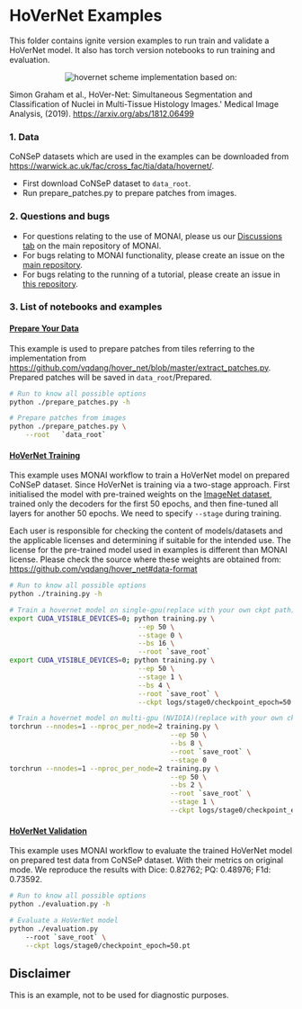 # HoVerNet Examples

This folder contains ignite version examples to run train and validate a HoVerNet model.
It also has torch version notebooks to run training and evaluation.
<p align="center">
  <img src="https://ars.els-cdn.com/content/image/1-s2.0-S1361841519301045-fx1_lrg.jpg" alt="hovernet scheme")
</p>
implementation based on:

Simon Graham et al., HoVer-Net: Simultaneous Segmentation and Classification of Nuclei in Multi-Tissue Histology Images.' Medical Image Analysis, (2019). https://arxiv.org/abs/1812.06499

### 1. Data

CoNSeP datasets which are used in the examples can be downloaded from https://warwick.ac.uk/fac/cross_fac/tia/data/hovernet/.
- First download CoNSeP dataset to `data_root`.
- Run prepare_patches.py to prepare patches from images.

### 2. Questions and bugs

- For questions relating to the use of MONAI, please us our [Discussions tab](https://github.com/Project-MONAI/MONAI/discussions) on the main repository of MONAI.
- For bugs relating to MONAI functionality, please create an issue on the [main repository](https://github.com/Project-MONAI/MONAI/issues).
- For bugs relating to the running of a tutorial, please create an issue in [this repository](https://github.com/Project-MONAI/Tutorials/issues).


### 3. List of notebooks and examples
#### [Prepare Your Data](./prepare_patches.py)
This example is used to prepare patches from tiles referring to the implementation from https://github.com/vqdang/hover_net/blob/master/extract_patches.py. Prepared patches will be saved in `data_root`/Prepared.

```bash
# Run to know all possible options
python ./prepare_patches.py -h

# Prepare patches from images
python ./prepare_patches.py \
    --root   `data_root` 
```

#### [HoVerNet Training](./training.py)
This example uses MONAI workflow to train a HoVerNet model on prepared CoNSeP dataset.
Since HoVerNet is training via a two-stage approach. First initialised the model with pre-trained weights on the [ImageNet dataset](https://ieeexplore.ieee.org/document/5206848), trained only the decoders for the first 50 epochs, and then fine-tuned all layers for another 50 epochs. We need to specify `--stage` during training.

Each user is responsible for checking the content of models/datasets and the applicable licenses and determining if suitable for the intended use.
The license for the pre-trained model used in examples is different than MONAI license. Please check the source where these weights are obtained from:
https://github.com/vqdang/hover_net#data-format


```bash
# Run to know all possible options
python ./training.py -h

# Train a hovernet model on single-gpu(replace with your own ckpt path)
export CUDA_VISIBLE_DEVICES=0; python training.py \
                                --ep 50 \
                                --stage 0 \
                                --bs 16 \
                                --root `save_root`
export CUDA_VISIBLE_DEVICES=0; python training.py \
                                --ep 50 \
                                --stage 1 \
                                --bs 4 \
                                --root `save_root` \
                                --ckpt logs/stage0/checkpoint_epoch=50.pt

# Train a hovernet model on multi-gpu (NVIDIA)(replace with your own ckpt path)
torchrun --nnodes=1 --nproc_per_node=2 training.py \
                                        --ep 50 \
                                        --bs 8 \
                                        --root `save_root` \
                                        --stage 0
torchrun --nnodes=1 --nproc_per_node=2 training.py \
                                        --ep 50 \
                                        --bs 2 \
                                        --root `save_root` \
                                        --stage 1 \
                                        --ckpt logs/stage0/checkpoint_epoch=50.pt
```

#### [HoVerNet Validation](./evaluation.py)
This example uses MONAI workflow to evaluate the trained HoVerNet model on prepared test data from CoNSeP dataset.
With their metrics on original mode. We reproduce the results with Dice: 0.82762; PQ: 0.48976; F1d: 0.73592.
```bash
# Run to know all possible options
python ./evaluation.py -h

# Evaluate a HoVerNet model
python ./evaluation.py
    --root `save_root` \
    --ckpt logs/stage0/checkpoint_epoch=50.pt
```

## Disclaimer

This is an example, not to be used for diagnostic purposes.
